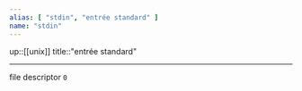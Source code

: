 ```yaml
---
alias: [ "stdin", "entrée standard" ]
name: "stdin"
---
```

up::[[unix]]
title::"entrée standard"

----

file descriptor `0`
